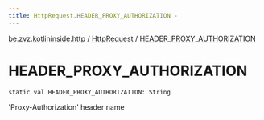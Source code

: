 ```yaml
---
title: HttpRequest.HEADER_PROXY_AUTHORIZATION - 
---
```


[be.zvz.kotlininside.http](../index.html) / [HttpRequest](index.html) / [HEADER_PROXY_AUTHORIZATION](./-h-e-a-d-e-r_-p-r-o-x-y_-a-u-t-h-o-r-i-z-a-t-i-o-n.html)

# HEADER_PROXY_AUTHORIZATION

`static val HEADER_PROXY_AUTHORIZATION: String`

'Proxy-Authorization' header name

